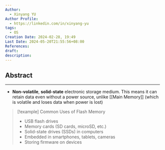 ```yaml
---
Author:
  - Xinyang YU
Author Profile:
  - https://linkedin.com/in/xinyang-yu
tags:
  - OS
Creation Date: 2024-02-28, 19:49
Last Date: 2024-05-20T21:55:56+08:00
References: 
draft: 
description: 
---
```

## Abstract
---
- **Non-volatile**, **solid-state** electronic storage medium. This means it can retain data even without a power source, unlike [[Main Memory]] (which is volatile and loses data when power is lost)

>[!example] Common Uses of Flash Memory
>- USB flash drives
>- Memory cards (SD cards, microSD, etc.)
>- Solid-state drives (SSDs) in computers
>- Embedded in smartphones, tablets, cameras
>- Storing firmware on devices